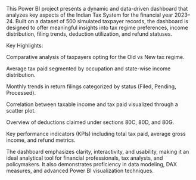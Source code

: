 This Power BI project presents a dynamic and data-driven dashboard that analyzes key aspects of the Indian Tax System for the financial year 2023–24. Built on a dataset of 500 simulated taxpayer records, the dashboard is designed to offer meaningful insights into tax regime preferences, income distribution, filing trends, deduction utilization, and refund statuses.

Key Highlights:

Comparative analysis of taxpayers opting for the Old vs New tax regime.

Average tax paid segmented by occupation and state-wise income distribution.

Monthly trends in return filings categorized by status (Filed, Pending, Processed).

Correlation between taxable income and tax paid visualized through a scatter plot.

Overview of deductions claimed under sections 80C, 80D, and 80G.

Key performance indicators (KPIs) including total tax paid, average gross income, and refund metrics.

The dashboard emphasizes clarity, interactivity, and usability, making it an ideal analytical tool for financial professionals, tax analysts, and policymakers. It also demonstrates proficiency in data modeling, DAX measures, and advanced Power BI visualization techniques.

